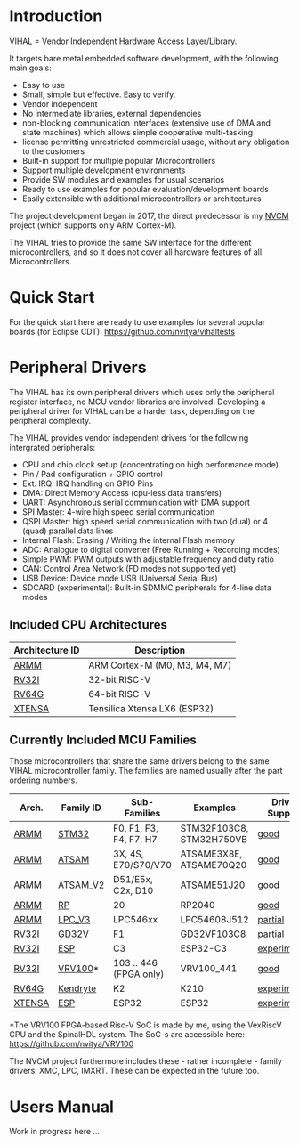 # Introduction

VIHAL = Vendor Independent Hardware Access Layer/Library.

It targets bare metal embedded software development, with the following main goals:
 - Easy to use
 - Small, simple but effective. Easy to verify.
 - Vendor independent
 - No intermediate libraries, external dependencies 
 - non-blocking communication interfaces (extensive use of DMA and state machines) which allows simple cooperative multi-tasking
 - license permitting unrestricted commercial usage, without any obligation to the customers
 - Built-in support for multiple popular Microcontrollers
 - Support multiple development environments
 - Provide SW modules and examples for usual scenarios
 - Ready to use examples for popular evaluation/development boards
 - Easily extensible with additional microcontrollers or architectures

The project development began in 2017, the direct predecessor is my [NVCM](https://github.com/nvitya/nvcm) project (which supports only ARM Cortex-M).

The VIHAL tries to provide the same SW interface for the different microcontrollers,
and so it does not cover all hardware features of all Microcontrollers.

# Quick Start

For the quick start here are ready to use examples for several popular boards (for Eclipse CDT):
  https://github.com/nvitya/vihaltests

# Peripheral Drivers

The VIHAL has its own peripheral drivers which uses only the peripheral register interface,
no MCU vendor libraries are involved. Developing a peripheral driver for VIHAL can be a harder task,
depending on the peripheral complexity.

The VIHAL provides vendor independent drivers for the following intergrated peripherals:
 - CPU and chip clock setup (concentrating on high performance mode)
 - Pin / Pad configuration + GPIO control
 - Ext. IRQ: IRQ handling on GPIO Pins
 - DMA: Direct Memory Access (cpu-less data transfers) 
 - UART: Asynchronous serial communication with DMA support
 - SPI Master: 4-wire high speed serial communication
 - QSPI Master: high speed serial communication with two (dual) or 4 (quad) parallel data lines
 - Internal Flash: Erasing / Writing the internal Flash memory
 - ADC: Analogue to digital converter (Free Running + Recording modes)
 - Simple PWM: PWM outputs with adjustable frequency and duty ratio
 - CAN: Control Area Network (FD modes not supported yet)
 - USB Device: Device mode USB (Universal Serial Bus)
 - SDCARD (experimental): Built-in SDMMC peripherals for 4-line data modes
 
## Included CPU Architectures

__Architecture ID__ | Description
--------------------|------------
[ARMM](armm) | ARM Cortex-M (M0, M3, M4, M7)
[RV32I](rv32i) | 32-bit RISC-V
[RV64G](rv64g) | 64-bit RISC-V
[XTENSA](xtensa) | Tensilica Xtensa LX6 (ESP32)

## Currently Included MCU Families

Those microcontrollers that share the same drivers belong to the same VIHAL microcontroller family. The families are named usually after the part ordering numbers.

Arch. | Family ID | Sub-Families | Examples | Driver Support
------|-----------|--------------|----------|---------------
[ARMM](/armm)   | [STM32](/armm/STM32) | F0, F1, F3, F4, F7, H7 | STM32F103C8, STM32H750VB | [good](/armm/STM32)
[ARMM](/armm)   | [ATSAM](/armm/ATSAM) | 3X, 4S, E70/S70/V70 | ATSAME3X8E, ATSAME70Q20 | [good](/armm/ATSAM)
[ARMM](/armm)   | [ATSAM_V2](/armm/ATSAM_V2) | D51/E5x, C2x, D10 | ATSAME51J20 | [good](/armm/ATSAM_V2)
[ARMM](/armm)   | [RP](/armm/RP)       | 20  | RP2040 | [good](/armm/RP)
[ARMM](/armm)   | [LPC_V3](/armm/LPC_V3)  | LPC546xx | LPC54608J512 | [partial](/armm/LPC_V3)
[RV32I](/rv32i) | [GD32V](/rv32i/GD32V) | F1 | GD32VF103C8 | [partial](/rv32i/GD32V)
[RV32I](/rv32i) | [ESP](/rv32i/ESP) | C3 | ESP32-C3 | [experimental](/rv32i/ESP)
[RV32I](/rv32i) | [VRV100](/rv32i/VRV100)*  | 103 .. 446 (FPGA only) | VRV100_441 | [good](/rv32i/VRV100)
[RV64G](/rv64g) | [Kendryte](/rv64g/kendryte) | K2 | K210 | [experimental](/rv64g/kendryte)
[XTENSA](/xtensa) | [ESP](/xtensa/ESP) | ESP32 | ESP32 | [experimental](/xtensa/ESP)

*The VRV100 FPGA-based Risc-V SoC is made by me, using the VexRiscV CPU and the SpinalHDL system. The SoC-s are accessible here: https://github.com/nvitya/VRV100

The NVCM project furthermore includes these - rather incomplete - family drivers: XMC, LPC, IMXRT. These can be expected in the future too.

# Users Manual

Work in progress here ...


